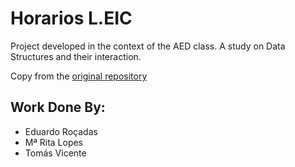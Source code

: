 # Horarios L.EIC

Project developed in the context of the AED class. 
A study on Data Structures and their interaction.

Copy from the [original repository](https://github.com/MRita443/horariosLEIC)

## Work Done By:
- Eduardo Roçadas
- Mª Rita Lopes
- Tomás Vicente
